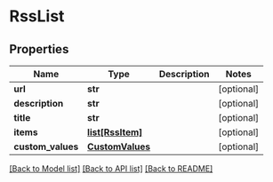 # RssList

## Properties
Name | Type | Description | Notes
------------ | ------------- | ------------- | -------------
**url** | **str** |  | [optional] 
**description** | **str** |  | [optional] 
**title** | **str** |  | [optional] 
**items** | [**list[RssItem]**](RssItem.md) |  | [optional] 
**custom_values** | [**CustomValues**](CustomValues.md) |  | [optional] 

[[Back to Model list]](../README.md#documentation-for-models) [[Back to API list]](../README.md#documentation-for-api-endpoints) [[Back to README]](../README.md)


